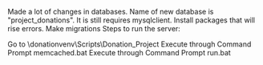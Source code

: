 Made a lot of changes in databases. 
Name of new database is "project_donations".
It is still requires mysqlclient. 
Install packages that will rise errors. 
Make migrations Steps to run the server:

Go to \donationvenv\Scripts\Donation_Project
Execute through Command Prompt memcached.bat
Execute through Command Prompt run.bat
